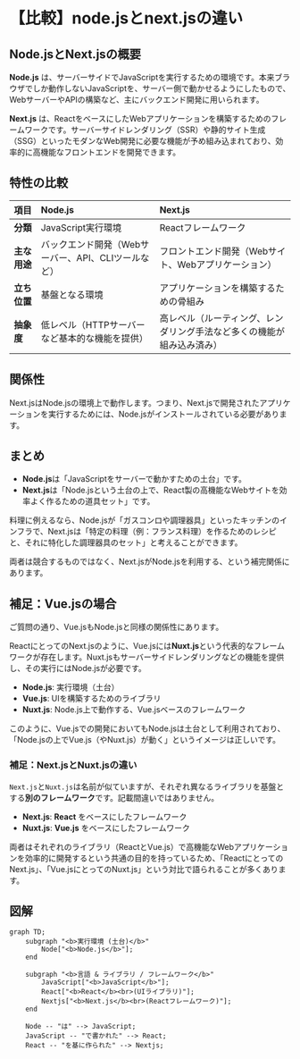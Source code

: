 # 【比較】node.jsとnext.jsの違い

## Node.jsとNext.jsの概要

**Node.js** は、サーバーサイドでJavaScriptを実行するための環境です。本来ブラウザでしか動作しないJavaScriptを、サーバー側で動かせるようにしたもので、WebサーバーやAPIの構築など、主にバックエンド開発に用いられます。

**Next.js** は、ReactをベースにしたWebアプリケーションを構築するためのフレームワークです。サーバーサイドレンダリング（SSR）や静的サイト生成（SSG）といったモダンなWeb開発に必要な機能が予め組み込まれており、効率的に高機能なフロントエンドを開発できます。

## 特性の比較

| 項目 | Node.js | Next.js |
| :--- | :--- | :--- |
| **分類** | JavaScript実行環境 | Reactフレームワーク |
| **主な用途** | バックエンド開発（Webサーバー、API、CLIツールなど） | フロントエンド開発（Webサイト、Webアプリケーション） |
| **立ち位置** | 基盤となる環境 | アプリケーションを構築するための骨組み |
| **抽象度** | 低レベル（HTTPサーバーなど基本的な機能を提供） | 高レベル（ルーティング、レンダリング手法など多くの機能が組み込み済み） |

## 関係性

Next.jsはNode.jsの環境上で動作します。つまり、Next.jsで開発されたアプリケーションを実行するためには、Node.jsがインストールされている必要があります。

## まとめ

-   **Node.js**は「JavaScriptをサーバーで動かすための土台」です。
-   **Next.js**は「Node.jsという土台の上で、React製の高機能なWebサイトを効率よく作るための道具セット」です。

料理に例えるなら、Node.jsが「ガスコンロや調理器具」といったキッチンのインフラで、Next.jsは「特定の料理（例：フランス料理）を作るためのレシピと、それに特化した調理器具のセット」と考えることができます。

両者は競合するものではなく、Next.jsがNode.jsを利用する、という補完関係にあります。

## 補足：Vue.jsの場合
ご質問の通り、Vue.jsもNode.jsと同様の関係性にあります。

ReactにとってのNext.jsのように、Vue.jsには**Nuxt.js**という代表的なフレームワークが存在します。Nuxt.jsもサーバーサイドレンダリングなどの機能を提供し、その実行にはNode.jsが必要です。

- **Node.js**: 実行環境（土台）
- **Vue.js**: UIを構築するためのライブラリ
- **Nuxt.js**: Node.js上で動作する、Vue.jsベースのフレームワーク

このように、Vue.jsでの開発においてもNode.jsは土台として利用されており、「Node.jsの上でVue.js（やNuxt.js）が動く」というイメージは正しいです。

### 補足：Next.jsとNuxt.jsの違い
`Next.js`と`Nuxt.js`は名前が似ていますが、それぞれ異なるライブラリを基盤とする**別のフレームワーク**です。記載間違いではありません。

-   **Next.js**: **React** をベースにしたフレームワーク
-   **Nuxt.js**: **Vue.js** をベースにしたフレームワーク

両者はそれぞれのライブラリ（ReactとVue.js）で高機能なWebアプリケーションを効率的に開発するという共通の目的を持っているため、「ReactにとってのNext.js」、「Vue.jsにとってのNuxt.js」という対比で語られることが多くあります。

## 図解

```mermaid
graph TD;
    subgraph "<b>実行環境 (土台)</b>"
        Node["<b>Node.js</b>"];
    end

    subgraph "<b>言語 & ライブラリ / フレームワーク</b>"
        JavaScript["<b>JavaScript</b>"];
        React["<b>React</b><br>(UIライブラリ)"];
        Nextjs["<b>Next.js</b><br>(Reactフレームワーク)"];
    end

    Node -- "は" --> JavaScript;
    JavaScript -- "で書かれた" --> React;
    React -- "を基に作られた" --> Nextjs;
```
